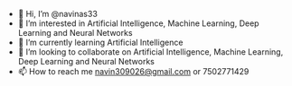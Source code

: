 - 👋 Hi, I’m @navinas33
- 👀 I’m interested in Artificial Intelligence, Machine Learning, Deep Learning and Neural Networks
- 🌱 I’m currently learning Artificial Intelligence
- 💞️ I’m looking to collaborate on Artificial Intelligence, Machine Learning, Deep Learning and Neural Networks
- 📫 How to reach me navin309026@gmail.com or 7502771429

<!---
navinas33/navinas33 is a ✨ special ✨ repository because its `README.md` (this file) appears on your GitHub profile.
You can click the Preview link to take a look at your changes.
--->
